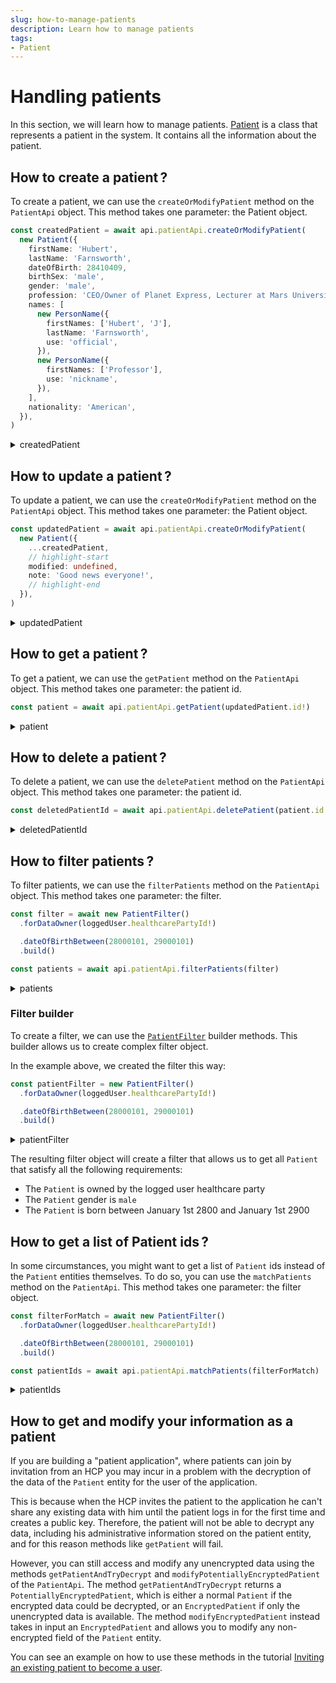 ```yaml
---
slug: how-to-manage-patients
description: Learn how to manage patients
tags:
- Patient
---
```


# Handling patients

In this section, we will learn how to manage patients. [Patient](/sdks/references/classes/Patient) is a class that represents a patient in the system. It contains all the information about the patient.

## How to create a patient&#8239;?

To create a patient, we can use the `createOrModifyPatient` method on the `PatientApi` object. This method takes one parameter: the Patient object.

<!-- file://code-samples/how-to/patients/index.mts snippet:create a patient-->
```typescript
const createdPatient = await api.patientApi.createOrModifyPatient(
  new Patient({
    firstName: 'Hubert',
    lastName: 'Farnsworth',
    dateOfBirth: 28410409,
    birthSex: 'male',
    gender: 'male',
    profession: 'CEO/Owner of Planet Express, Lecturer at Mars University',
    names: [
      new PersonName({
        firstNames: ['Hubert', 'J'],
        lastName: 'Farnsworth',
        use: 'official',
      }),
      new PersonName({
        firstNames: ['Professor'],
        use: 'nickname',
      }),
    ],
    nationality: 'American',
  }),
)
```

<!-- output://code-samples/how-to/patients/createdPatient.txt -->
<details>
<summary>createdPatient</summary>

```json
{
  "id": "649e2694-ab27-4546-af6b-9420ea5f9653",
  "languages": [],
  "active": true,
  "parameters": {},
  "rev": "1-344bf933f681a2df011e5e1263481e4b",
  "created": 1679991721010,
  "modified": 1679991721010,
  "author": "f7ec463c-44b4-414e-9e7f-f2cc0967cc01",
  "responsible": "b16baab3-b6a3-42a0-b4b5-8dc8e00cc806",
  "firstName": "Hubert",
  "lastName": "Farnsworth",
  "dateOfBirth": 28410409,
  "profession": "CEO/Owner of Planet Express, Lecturer at Mars University",
  "nationality": "American",
  "identifiers": [],
  "labels": {},
  "codes": {},
  "names": [
    {
      "firstNames": [
        "Hubert",
        "J"
      ],
      "prefix": [],
      "suffix": [],
      "lastName": "Farnsworth",
      "use": "official"
    },
    {
      "firstNames": [
        "Professor"
      ],
      "prefix": [],
      "suffix": [],
      "use": "nickname"
    }
  ],
  "addresses": [],
  "gender": "male",
  "birthSex": "male",
  "mergedIds": {},
  "deactivationReason": "none",
  "personalStatus": "unknown",
  "partnerships": [],
  "patientHealthCareParties": [],
  "patientProfessions": [],
  "properties": {},
  "systemMetaData": {
    "hcPartyKeys": {},
    "privateKeyShamirPartitions": {},
    "aesExchangeKeys": {},
    "transferKeys": {},
    "encryptedSelf": "CukgUsjAS399usw3I+1Ywv8o+pL1poUJs8X67PQme2U=",
    "secretForeignKeys": [],
    "cryptedForeignKeys": {},
    "delegations": {
      "b16baab3-b6a3-42a0-b4b5-8dc8e00cc806": {}
    },
    "encryptionKeys": {
      "b16baab3-b6a3-42a0-b4b5-8dc8e00cc806": {}
    }
  }
}
```
</details>

## How to update a patient&#8239;?

To update a patient, we can use the `createOrModifyPatient` method on the `PatientApi` object. This method takes one parameter: the Patient object.

<!-- file://code-samples/how-to/patients/index.mts snippet:update a patient-->
```typescript
const updatedPatient = await api.patientApi.createOrModifyPatient(
  new Patient({
    ...createdPatient,
    // highlight-start
    modified: undefined,
    note: 'Good news everyone!',
    // highlight-end
  }),
)
```

<!-- output://code-samples/how-to/patients/updatedPatient.txt -->
<details>
<summary>updatedPatient</summary>

```json
{
  "id": "649e2694-ab27-4546-af6b-9420ea5f9653",
  "languages": [],
  "active": true,
  "parameters": {},
  "rev": "2-4b6f3cabb4260892830ad8dc904462d3",
  "created": 1679991721010,
  "modified": 1679991721079,
  "author": "f7ec463c-44b4-414e-9e7f-f2cc0967cc01",
  "responsible": "b16baab3-b6a3-42a0-b4b5-8dc8e00cc806",
  "firstName": "Hubert",
  "lastName": "Farnsworth",
  "dateOfBirth": 28410409,
  "profession": "CEO/Owner of Planet Express, Lecturer at Mars University",
  "note": "Good news everyone!",
  "nationality": "American",
  "identifiers": [],
  "labels": {},
  "codes": {},
  "names": [
    {
      "firstNames": [
        "Hubert",
        "J"
      ],
      "prefix": [],
      "suffix": [],
      "lastName": "Farnsworth",
      "use": "official"
    },
    {
      "firstNames": [
        "Professor"
      ],
      "prefix": [],
      "suffix": [],
      "use": "nickname"
    }
  ],
  "addresses": [],
  "gender": "male",
  "birthSex": "male",
  "mergedIds": {},
  "deactivationReason": "none",
  "personalStatus": "unknown",
  "partnerships": [],
  "patientHealthCareParties": [],
  "patientProfessions": [],
  "properties": {},
  "systemMetaData": {
    "hcPartyKeys": {},
    "privateKeyShamirPartitions": {},
    "aesExchangeKeys": {},
    "transferKeys": {},
    "encryptedSelf": "Fuoe4BHwFKBhvriV1gk2oCpFvCmk569NQCsF7ye7JtE5+geTGgJAeSQhGtUpfw4j",
    "secretForeignKeys": [],
    "cryptedForeignKeys": {},
    "delegations": {
      "b16baab3-b6a3-42a0-b4b5-8dc8e00cc806": {}
    },
    "encryptionKeys": {
      "b16baab3-b6a3-42a0-b4b5-8dc8e00cc806": {}
    }
  }
}
```
</details>


## How to get a patient&#8239;?

To get a patient, we can use the `getPatient` method on the `PatientApi` object. This method takes one parameter: the patient id.

<!-- file://code-samples/how-to/patients/index.mts snippet:get a patient-->
```typescript
const patient = await api.patientApi.getPatient(updatedPatient.id!)
```

<!-- output://code-samples/how-to/patients/patient.txt -->
<details>
<summary>patient</summary>

```json
{
  "id": "649e2694-ab27-4546-af6b-9420ea5f9653",
  "languages": [],
  "active": true,
  "parameters": {},
  "rev": "2-4b6f3cabb4260892830ad8dc904462d3",
  "created": 1679991721010,
  "modified": 1679991721079,
  "author": "f7ec463c-44b4-414e-9e7f-f2cc0967cc01",
  "responsible": "b16baab3-b6a3-42a0-b4b5-8dc8e00cc806",
  "firstName": "Hubert",
  "lastName": "Farnsworth",
  "dateOfBirth": 28410409,
  "profession": "CEO/Owner of Planet Express, Lecturer at Mars University",
  "note": "Good news everyone!",
  "nationality": "American",
  "identifiers": [],
  "labels": {},
  "codes": {},
  "names": [
    {
      "firstNames": [
        "Hubert",
        "J"
      ],
      "prefix": [],
      "suffix": [],
      "lastName": "Farnsworth",
      "use": "official"
    },
    {
      "firstNames": [
        "Professor"
      ],
      "prefix": [],
      "suffix": [],
      "use": "nickname"
    }
  ],
  "addresses": [],
  "gender": "male",
  "birthSex": "male",
  "mergedIds": {},
  "deactivationReason": "none",
  "personalStatus": "unknown",
  "partnerships": [],
  "patientHealthCareParties": [],
  "patientProfessions": [],
  "properties": {},
  "systemMetaData": {
    "hcPartyKeys": {},
    "privateKeyShamirPartitions": {},
    "aesExchangeKeys": {},
    "transferKeys": {},
    "encryptedSelf": "Fuoe4BHwFKBhvriV1gk2oCpFvCmk569NQCsF7ye7JtE5+geTGgJAeSQhGtUpfw4j",
    "secretForeignKeys": [],
    "cryptedForeignKeys": {},
    "delegations": {
      "b16baab3-b6a3-42a0-b4b5-8dc8e00cc806": {}
    },
    "encryptionKeys": {
      "b16baab3-b6a3-42a0-b4b5-8dc8e00cc806": {}
    }
  }
}
```
</details>


## How to delete a patient&#8239;?

To delete a patient, we can use the `deletePatient` method on the `PatientApi` object. This method takes one parameter: the patient id.

<!-- file://code-samples/how-to/patients/index.mts snippet:delete a patient-->
```typescript
const deletedPatientId = await api.patientApi.deletePatient(patient.id!)
```

<!-- output://code-samples/how-to/patients/deletedPatientId.txt -->
<details>
<summary>deletedPatientId</summary>

```text
649e2694-ab27-4546-af6b-9420ea5f9653
```
</details>

## How to filter patients&#8239;?

To filter patients, we can use the `filterPatients` method on the `PatientApi` object. This method takes one parameter: the filter.

<!-- file://code-samples/how-to/patients/index.mts snippet:get a list of patient-->
```typescript
const filter = await new PatientFilter()
  .forDataOwner(loggedUser.healthcarePartyId!)

  .dateOfBirthBetween(28000101, 29000101)
  .build()

const patients = await api.patientApi.filterPatients(filter)
```

<!-- output://code-samples/how-to/patients/patients.txt -->
<details>
<summary>patients</summary>

```json
{
  "pageSize": 1000,
  "totalSize": 1,
  "rows": [
    {
      "id": "649e2694-ab27-4546-af6b-9420ea5f9653",
      "languages": [],
      "active": true,
      "parameters": {},
      "rev": "2-4b6f3cabb4260892830ad8dc904462d3",
      "created": 1679991721010,
      "modified": 1679991721079,
      "author": "f7ec463c-44b4-414e-9e7f-f2cc0967cc01",
      "responsible": "b16baab3-b6a3-42a0-b4b5-8dc8e00cc806",
      "firstName": "Hubert",
      "lastName": "Farnsworth",
      "dateOfBirth": 28410409,
      "profession": "CEO/Owner of Planet Express, Lecturer at Mars University",
      "nationality": "American",
      "identifiers": [],
      "labels": {},
      "codes": {},
      "names": [
        {
          "firstNames": [
            "Hubert",
            "J"
          ],
          "prefix": [],
          "suffix": [],
          "lastName": "Farnsworth",
          "use": "official"
        },
        {
          "firstNames": [
            "Professor"
          ],
          "prefix": [],
          "suffix": [],
          "use": "nickname"
        }
      ],
      "addresses": [],
      "gender": "male",
      "birthSex": "male",
      "mergedIds": {},
      "deactivationReason": "none",
      "personalStatus": "unknown",
      "partnerships": [],
      "patientHealthCareParties": [],
      "patientProfessions": [],
      "properties": {},
      "systemMetaData": {
        "hcPartyKeys": {},
        "privateKeyShamirPartitions": {},
        "aesExchangeKeys": {},
        "transferKeys": {},
        "encryptedSelf": "Fuoe4BHwFKBhvriV1gk2oCpFvCmk569NQCsF7ye7JtE5+geTGgJAeSQhGtUpfw4j",
        "secretForeignKeys": [],
        "cryptedForeignKeys": {},
        "delegations": {
          "b16baab3-b6a3-42a0-b4b5-8dc8e00cc806": {}
        },
        "encryptionKeys": {
          "b16baab3-b6a3-42a0-b4b5-8dc8e00cc806": {}
        }
      }
    }
  ],
  "nextKeyPair": {}
}
```
</details>



### Filter builder

To create a filter, we can use the [`PatientFilter`](/sdks/references/filters/PatientFilter#methods-1) builder methods. This builder allows us to create complex filter object.

In the example above, we created the filter this way:

<!-- file://code-samples/how-to/patients/index.mts snippet:filter builder-->
```typescript
const patientFilter = new PatientFilter()
  .forDataOwner(loggedUser.healthcarePartyId!)

  .dateOfBirthBetween(28000101, 29000101)
  .build()
```

<!-- output://code-samples/how-to/patients/patientFilter.txt -->
<details>
<summary>patientFilter</summary>

```json
{}
```
</details>


The resulting filter object will create a filter that allows us to get all `Patient` that satisfy all the following requirements:

- The `Patient` is owned by the logged user healthcare party
- The `Patient` gender is `male`
- The `Patient` is born between January 1st 2800 and January 1st 2900

## How to get a list of Patient ids&#8239;?

In some circumstances, you might want to get a list of `Patient` ids instead of the `Patient` entities themselves. To do so, you can use the `matchPatients` method on the `PatientApi`. This method takes one parameter: the filter object.

<!-- file://code-samples/how-to/patients/index.mts snippet:get a list of patient ids-->
```typescript
const filterForMatch = await new PatientFilter()
  .forDataOwner(loggedUser.healthcarePartyId!)

  .dateOfBirthBetween(28000101, 29000101)
  .build()

const patientIds = await api.patientApi.matchPatients(filterForMatch)
```

<!-- output://code-samples/how-to/patients/patientIds.txt -->
<details>
<summary>patientIds</summary>

```text
[
  "649e2694-ab27-4546-af6b-9420ea5f9653"
]
```
</details>


## How to get and modify your information as a patient

If you are building a "patient application", where patients can join by invitation from an HCP you may incur in a 
problem with the decryption of the data of the `Patient` entity for the user of the application. 

This is because when the HCP invites the patient to the application he can't share any existing data with him until the
patient logs in for the first time and creates a public key. Therefore, the patient will not be able to decrypt any 
data, including his administrative information stored on the patient entity, and for this reason methods like 
`getPatient` will fail.

However, you can still access and modify any unencrypted data using the methods `getPatientAndTryDecrypt` and 
`modifyPotentiallyEncryptedPatient` of the `PatientApi`. The method `getPatientAndTryDecrypt` returns a 
`PotentiallyEncryptedPatient`, which is either a normal `Patient` if the encrypted data could be decrypted, or an 
`EncryptedPatient` if only the unencrypted data is available. The method `modifyEncryptedPatient` instead takes in 
input an `EncryptedPatient` and allows you to modify any non-encrypted field of the `Patient` entity.

You can see an example on how to use these methods in the tutorial [Inviting an existing patient to become a user](/sdks/how-to/how-to-invite-existing-patient-as-a-user).
